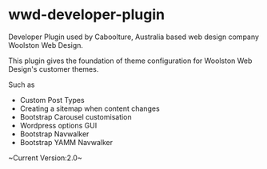 # wwd-developer-plugin
Developer Plugin used by Caboolture, Australia based web design company Woolston Web Design.

This plugin gives the foundation of theme configuration for Woolston Web Design's customer themes.

Such as
* Custom Post Types
* Creating a sitemap when content changes
* Bootstrap Carousel customisation
* Wordpress options GUI
* Bootstrap Navwalker
* Bootstrap YAMM Navwalker

~Current Version:2.0~